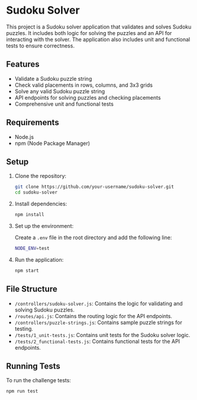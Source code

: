 # Sudoku Solver

This project is a Sudoku solver application that validates and solves Sudoku puzzles. It includes both logic for solving the puzzles and an API for interacting with the solver. The application also includes unit and functional tests to ensure correctness.

## Features

- Validate a Sudoku puzzle string
- Check valid placements in rows, columns, and 3x3 grids
- Solve any valid Sudoku puzzle string
- API endpoints for solving puzzles and checking placements
- Comprehensive unit and functional tests

## Requirements

- Node.js
- npm (Node Package Manager)

## Setup

1. Clone the repository:

    ```sh
    git clone https://github.com/your-username/sudoku-solver.git
    cd sudoku-solver
    ```

2. Install dependencies:

    ```sh
    npm install
    ```

3. Set up the environment:

    Create a `.env` file in the root directory and add the following line:

    ```sh
    NODE_ENV=test
    ```

4. Run the application:

    ```sh
    npm start
    ```

## File Structure

- `/controllers/sudoku-solver.js`: Contains the logic for validating and solving Sudoku puzzles.
- `/routes/api.js`: Contains the routing logic for the API endpoints.
- `/controllers/puzzle-strings.js`: Contains sample puzzle strings for testing.
- `/tests/1_unit-tests.js`: Contains unit tests for the Sudoku solver logic.
- `/tests/2_functional-tests.js`: Contains functional tests for the API endpoints.

## Running Tests

To run the challenge tests:

```sh
npm run test

